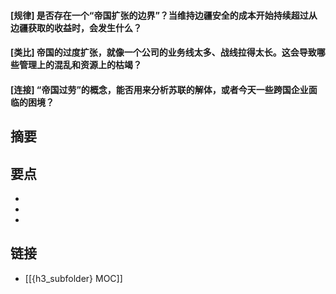 #### [规律] 是否存在一个“帝国扩张的边界”？当维持边疆安全的成本开始持续超过从边疆获取的收益时，会发生什么？


#### [类比] 帝国的过度扩张，就像一个公司的业务线太多、战线拉得太长。这会导致哪些管理上的混乱和资源上的枯竭？


#### [连接] “帝国过劳”的概念，能否用来分析苏联的解体，或者今天一些跨国企业面临的困境？


## 摘要


## 要点

- 
- 
- 

## 链接

- [[{h3_subfolder} MOC]]
